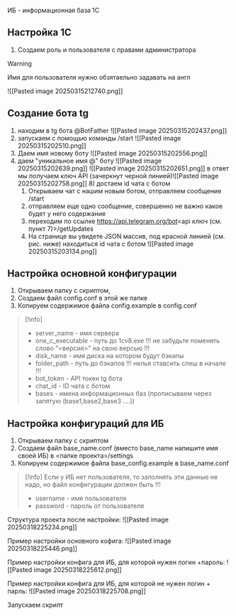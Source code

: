 ИБ - информационная база 1С
## Настройка 1С
1. Создаем роль и пользователя с правами администратора
>[!warning]
>Имя для пользователя нужно обзятаельно задавать на англ


![[Pasted image 20250315212740.png]]

## Создание бота tg
1) находим в tg бота @BotFather
![[Pasted image 20250315202437.png]]
3)  запускаем с помощью команды /start
![[Pasted image 20250315202510.png]]
5) Даем имя новому боту
![[Pasted image 20250315202556.png]]
7) даем "уникальное имя @" боту
 ![[Pasted image 20250315202639.png]]
![[Pasted image 20250315202651.png]]
в ответ мы получаем ключ API (зачеркнут черной линией)![[Pasted image 20250315202758.png]] 8) достаем id чата с ботом
	1. Открываем чат с нашим новым ботом, отправляем сообщение /start
	2. отправляем еще одно сообщение, совершенно не важно какое будет у него содержание
	3. переходим по ссылке https://api.telegram.org/bot<api ключ (см. пункт 7)>/getUpdates
	4. На странице вы увидете JSON массив, под красной линией (см. рис. ниже) находиться id чата с ботом
	 ![[Pasted image 20250315203134.png]]

## Настройка основной конфигурации

1. Открываем папку с скриптом,
2. Создаем файл config.conf в этой же папке
3. Копируем содержимое файла config.example в config.conf
>[!info]
> - server_name - имя сервера
> - one_c_executable - путь до 1cv8.exe !!! не забудьте поменять слово "<версия>" на свою версью !!!
> - disk_name - имя диска на котором будут бэкапы
> - folder_path - путь до бэкапов !!! нелья ставсить слеш в начале !!!
> - bot_token - API токен tg бота
> - chat_id - ID чата с ботом
> - bases  - имена информационных баз (прописываем через запятую (base1,base2,base3 ....))
## Настройка конфигураций для ИБ
1.  Открываем папку с скриптом
2.  Создаем файл base_name.conf (вместо base_name напишите имя своей ИБ) в <папке проекта>/settings
3.  Копируем содержимое файла base_config.example в base_name.conf
>[!info]
> Если у ИБ нет пользователя, то заполнять эти данные не надо, но файл конфигурации должен быть !!!
> - username - имя пользователя 
> - password - пароль от пользователя

Структура проекта после настройки:
![[Pasted image 20250318225234.png]]

Пример настройки основного кофига:
![[Pasted image 20250318225446.png]]

Пример настройки конфига для ИБ, для которой нужен логин +пароль:
![[Pasted image 20250318225612.png]]

Пример настройки конфига для ИБ, для которой не нужен логин + парль:
![[Pasted image 20250318225708.png]]

Запускаем скрипт